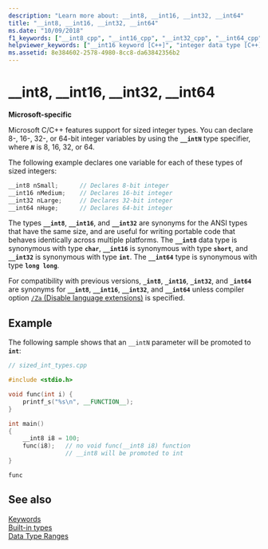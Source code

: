 ```yaml
---
description: "Learn more about: __int8, __int16, __int32, __int64"
title: "__int8, __int16, __int32, __int64"
ms.date: "10/09/2018"
f1_keywords: ["__int8_cpp", "__int16_cpp", "__int32_cpp", "__int64_cpp", "__int8", "__int16", "__int32", "__int64", "_int8", "_int16", "_int32", "_int64"]
helpviewer_keywords: ["__int16 keyword [C++]", "integer data type [C++], integer types in C++", "__int32 keyword [C++]", "integer types [C++]", "__int8 keyword [C++]", "__int64 keyword [C++]"]
ms.assetid: 8e384602-2578-4980-8cc8-da63842356b2
---
```

# __int8, __int16, __int32, __int64

**Microsoft-specific**

Microsoft C/C++ features support for sized integer types. You can declare 8-, 16-, 32-, or 64-bit integer variables by using the **`__intN`** type specifier, where ***`N`*** is 8, 16, 32, or 64.

The following example declares one variable for each of these types of sized integers:

```cpp
__int8 nSmall;      // Declares 8-bit integer
__int16 nMedium;    // Declares 16-bit integer
__int32 nLarge;     // Declares 32-bit integer
__int64 nHuge;      // Declares 64-bit integer
```

The types **`__int8`**, **`__int16`**, and **`__int32`** are synonyms for the ANSI types that have the same size, and are useful for writing portable code that behaves identically across multiple platforms. The **`__int8`** data type is synonymous with type **`char`**, **`__int16`** is synonymous with type **`short`**, and **`__int32`** is synonymous with type **`int`**. The **`__int64`** type is synonymous with type **`long long`**.

For compatibility with previous versions, **`_int8`**, **`_int16`**, **`_int32`**, and **`_int64`** are synonyms for **`__int8`**, **`__int16`**, **`__int32`**, and **`__int64`** unless compiler option [`/Za` \(Disable language extensions)](../build/reference/za-ze-disable-language-extensions.md) is specified.

## Example

The following sample shows that an `__intN` parameter will be promoted to **`int`**:

```cpp
// sized_int_types.cpp

#include <stdio.h>

void func(int i) {
    printf_s("%s\n", __FUNCTION__);
}

int main()
{
    __int8 i8 = 100;
    func(i8);   // no void func(__int8 i8) function
                // __int8 will be promoted to int
}
```

```Output
func
```

## See also

[Keywords](../cpp/keywords-cpp.md)<br/>
[Built-in types](../cpp/fundamental-types-cpp.md)<br/>
[Data Type Ranges](../cpp/data-type-ranges.md)<br/>
